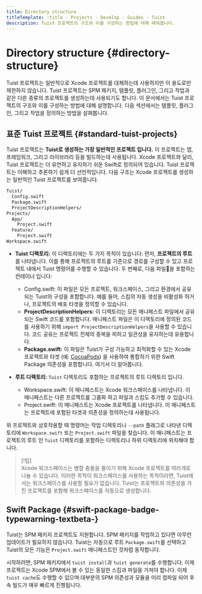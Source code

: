 ```yaml
---
title: Directory structure
titleTemplate: :title · Projects · Develop · Guides · Tuist
description: Tuist 프로젝트의 구조와 이를 구성하는 방법에 대해 배워봅니다.
---
```


# Directory structure {#directory-structure}

Tuist 프로젝트는 일반적으로 Xcode 프로젝트를 대체하는데 사용하지만 이 용도로만 제한하지 않습니다. Tuist 프로젝트는 SPM 패키지, 템플릿, 플러그인, 그리고 작업과 같은 다른 종류의 프로젝트를 생성하는데 사용되기도 합니다. 이 문서에서는 Tuist 프로젝트의 구조와 이를 구성하는 방법에 대해 설명합니다. 다음 섹션에서는 템플릿, 플러그인, 그리고 작업을 정의하는 방법을 살펴봅니다.

## 표준 Tuist 프로젝트 {#standard-tuist-projects}

Tuist 프로젝트는 **Tuist로 생성하는 가장 일반적인 프로젝트 입니다.** 이 프로젝트는 앱, 프레임워크, 그리고 라이브러리 등을 빌드하는데 사용됩니다. Xcode 프로젝트와 달리, Tuist 프로젝트는 더 유연하고 유지하기 쉬운 Swift로 정의되어 있습니다. Tuist 프로젝트는 이해하고 추론하기 쉽게 더 선언적입니다.  다음 구조는 Xcode 프로젝트를 생성하는 일반적인 Tuist 프로젝트를 보여줍니다.

```bash
Tuist/
  Config.swift
  Package.swift
  ProjectDescriptionHelpers/
Projects/
  App/
    Project.swift
  Feature/
    Project.swift
Workspace.swift
```

- **Tuist 디렉토리:** 이 디렉토리에는 두 가지 목적이 있습니다: 먼저, **프로젝트의 루트**를 나타냅니다. 이를 통해 프로젝트의 루트를 기준으로 경로를 구성할 수 있고 프로젝트 내에서 Tuist 명령어를 수행할 수 있습니다. 두 번째로, 다음 파일을 포함하는 컨테이너 입니다:
  - <LocalizedLink href="/guides/develop/projects/manifests#config-swift"><bold>Config.swift:</bold></LocalizedLink> 이 파일은 모든 프로젝트, 워크스페이스, 그리고 환경에서 공유되는 Tuist의 구성을 포함합니다. 예를 들어, 스킴의 자동 생성을 비활성화 하거나, 프로젝트의 배포 타겟을 정의할 수 있습니다.
  - **ProjectDescriptionHelpers:** 이 디렉토리는 모든 매니페스트 파일에서 공유되는 Swift 코드를 포함합니다. 매니페스트 파일은 이 디렉토리에 정의된 코드를 사용하기 위해 `import ProjectDescriptionHelpers`을 사용할 수 있습니다. 코드 공유는 프로젝트 전체의 중복을 피하고 일관성을 유지하는데 유용합니다.
  - **Package.swift:** 이 파일은 Tuist가 구성 가능하고 최적화할 수 있는 Xcode 프로젝트와 타겟 (예: [CocoaPods](https://cococapods)) 을 사용하여 통합하기 위한 Swift Package 의존성을 포함합니다. <LocalizedLink href="/guides/develop/projects/dependencies">여기</LocalizedLink>서 더 알아봅니다.

- **루트 디렉토리**: `Tuist` 디렉토리도 포함하는 프로젝트의 루트 디렉토리 입니다.
  - <LocalizedLink href="/guides/develop/projects/manifests#workspace-swift"><bold>Workspace.swift:</bold></LocalizedLink> 이 매니페스트는 Xcode 워크스페이스를 나타냅니다. 이 매니페스트는 다른 프로젝트를 그룹화 하고 파일과 스킴도 추가할 수 있습니다.
  - <LocalizedLink href="/guides/develop/projects/manifests#project-swift"><bold>Project.swift:</bold></LocalizedLink> 이 매니페스트는 Xcode 프로젝트를 나타냅니다. 이 매니페스트는 프로젝트에 포함된 타겟과 의존성을 정의하는데 사용됩니다.

위 프로젝트와 상호작용할 때 명령어는 작업 디렉토리나 `--path` 플래그로 나타낸 디렉토리에 `Workspace.swift` 또는 `Project.swift` 파일을 찾습니다. 이 매니페스트는 프로젝트의 루트 인 `Tuist` 디렉토리를 포함하는 디렉토리나 하위 디렉토리에 위치해야 합니다.

> [!팁]\
> Xcode 워크스페이스는 병합 충돌을 줄이기 위해 Xcode 프로젝트를 여러개로 나눌 수 있습니다. 이러한 목적이 워크스페이스를 사용하는 목적이라면, Tuist에서는 워크스페이스를 사용할 필요가 없습니다. Tuist는 프로젝트와 의존성을 가진 프로젝트를 포함해 워크스페이스를 자동으로 생성합니다.

## Swift Package <Badge type="warning" text="beta" /> {#swift-package-badge-typewarning-textbeta-}

Tuist는 SPM 패키지 프로젝트도 지원합니다. SPM 패키지를 작업하고 있다면 아무런 업데이트가 필요하지 않습니다. Tuist는 자동으로 루트 `Package.swift`를 선택하고 Tuist의 모든 기능은 `Project.swift` 매니페스트인 것처럼 동작합니다.

시작하려면, SPM 패키지에서 `tuist install`과 `tuist generate`를 수행합니다. 이제 프로젝트는 Xcode SPM에서 볼 수 있는 동일한 스킴과 파일을 가져야 합니다. 이제 <LocalizedLink href="/guides/develop/build/cache">`tuist cache`</LocalizedLink>도 수행할 수 있으며 대부분의 SPM 의존성과 모듈을 미리 컴파일 되어 후속 빌드가 매우 빠르게 진행됩니다.
